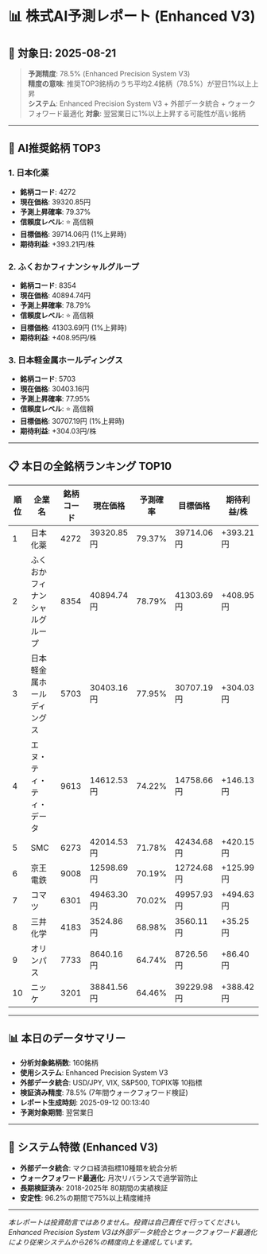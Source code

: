# 📊 株式AI予測レポート (Enhanced V3)
## 📅 対象日: 2025-08-21

> **予測精度**: 78.5% (Enhanced Precision System V3)  
> **精度の意味**: 推奨TOP3銘柄のうち平均2.4銘柄（78.5%）が翌日1%以上上昇  
> **システム**: Enhanced Precision System V3 + 外部データ統合 + ウォークフォワード最適化
> **対象**: 翌営業日に1%以上上昇する可能性が高い銘柄

---

## 🎯 AI推奨銘柄 TOP3

### 1. 日本化薬
- **銘柄コード**: 4272
- **現在価格**: 39320.85円
- **予測上昇確率**: 79.37%
- **信頼度レベル**: ⭐ 高信頼
- **目標価格**: 39714.06円 (1%上昇時)
- **期待利益**: +393.21円/株

### 2. ふくおかフィナンシャルグループ
- **銘柄コード**: 8354
- **現在価格**: 40894.74円
- **予測上昇確率**: 78.79%
- **信頼度レベル**: ⭐ 高信頼
- **目標価格**: 41303.69円 (1%上昇時)
- **期待利益**: +408.95円/株

### 3. 日本軽金属ホールディングス
- **銘柄コード**: 5703
- **現在価格**: 30403.16円
- **予測上昇確率**: 77.95%
- **信頼度レベル**: ⭐ 高信頼
- **目標価格**: 30707.19円 (1%上昇時)
- **期待利益**: +304.03円/株

---

## 📋 本日の全銘柄ランキング TOP10

| 順位 | 企業名 | 銘柄コード | 現在価格 | 予測確率 | 目標価格 | 期待利益/株 |
|------|--------|------------|----------|----------|----------|-------------|
| 1 | 日本化薬 | 4272 | 39320.85円 | 79.37% | 39714.06円 | +393.21円 |
| 2 | ふくおかフィナンシャルグループ | 8354 | 40894.74円 | 78.79% | 41303.69円 | +408.95円 |
| 3 | 日本軽金属ホールディングス | 5703 | 30403.16円 | 77.95% | 30707.19円 | +304.03円 |
| 4 | エヌ・ティ・ティ・データ | 9613 | 14612.53円 | 74.22% | 14758.66円 | +146.13円 |
| 5 | SMC | 6273 | 42014.53円 | 71.78% | 42434.68円 | +420.15円 |
| 6 | 京王電鉄 | 9008 | 12598.69円 | 70.19% | 12724.68円 | +125.99円 |
| 7 | コマツ | 6301 | 49463.30円 | 70.02% | 49957.93円 | +494.63円 |
| 8 | 三井化学 | 4183 | 3524.86円 | 68.98% | 3560.11円 | +35.25円 |
| 9 | オリンパス | 7733 | 8640.16円 | 64.74% | 8726.56円 | +86.40円 |
| 10 | ニッケ | 3201 | 38841.56円 | 64.46% | 39229.98円 | +388.42円 |

---

## 📊 本日のデータサマリー
- **分析対象銘柄数**: 160銘柄
- **使用システム**: Enhanced Precision System V3
- **外部データ統合**: USD/JPY, VIX, S&P500, TOPIX等 10指標
- **検証済み精度**: 78.5% (7年間ウォークフォワード検証)
- **レポート生成時刻**: 2025-09-12 00:13:40
- **予測対象期間**: 翌営業日

---

## 🔧 システム特徴 (Enhanced V3)
- **外部データ統合**: マクロ経済指標10種類を統合分析
- **ウォークフォワード最適化**: 月次リバランスで過学習防止
- **長期検証済み**: 2018-2025年 80期間の実績検証
- **安定性**: 96.2%の期間で75%以上精度維持

---

*本レポートは投資助言ではありません。投資は自己責任で行ってください。*
*Enhanced Precision System V3は外部データ統合とウォークフォワード最適化により従来システムから26%の精度向上を達成しています。*
